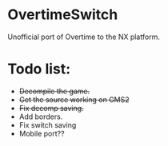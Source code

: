 # OvertimeSwitch
Unofficial port of Overtime to the NX platform.

# Todo list:

- ~~Decompile the game.~~
- ~~Get the source working on GMS2~~
- ~~Fix decomp saving.~~
- Add borders.
- Fix switch saving
- Mobile port??
